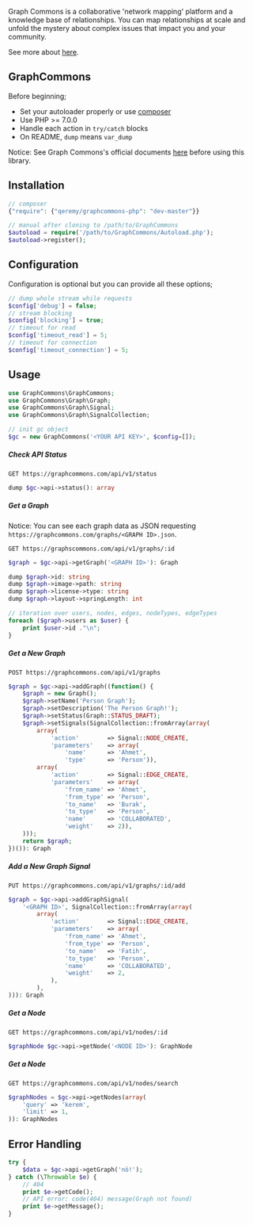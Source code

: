 Graph Commons is a collaborative 'network mapping' platform and a knowledge base of relationships. You can map relationships at scale and unfold the mystery about complex issues that impact you and your community.

See more about [here](//graphcommons.com/about).

## GraphCommons

Before beginning;

- Set your autoloader properly or use [composer](//getcomposer.org)
- Use PHP >= 7.0.0
- Handle each action in `try/catch` blocks
- On README, `dump` means `var_dump`

Notice: See Graph Commons's official documents [here](//graphcommons.github.io/api-v1/) before using this library.

## Installation
```php
// composer
{"require": {"qeremy/graphcommons-php": "dev-master"}}

// manual after cloning to /path/to/GraphCommons
$autoload = require('/path/to/GraphCommons/Autoload.php');
$autoload->register();
```

## Configuration
Configuration is optional but you can provide all these options;
```php
// dump whole stream while requests
$config['debug'] = false;
// stream blocking
$config['blocking'] = true;
// timeout for read
$config['timeout_read'] = 5;
// timeout for connection
$config['timeout_connection'] = 5;
```

## Usage
```php
use GraphCommons\GraphCommons;
use GraphCommons\Graph\Graph;
use GraphCommons\Graph\Signal;
use GraphCommons\Graph\SignalCollection;

// init gc object
$gc = new GraphCommons('<YOUR API KEY>', $config=[]);
```

##### Check API Status
`GET https://graphcommons.com/api/v1/status`

```php
dump $gc->api->status(): array
```

##### Get a Graph

Notice: You can see each graph data as JSON requesting `https://graphcommons.com/graphs/<GRAPH ID>.json`.

`GET https://graphscommons.com/api/v1/graphs/:id`

```php
$graph = $gc->api->getGraph('<GRAPH ID>'): Graph

dump $graph->id: string
dump $graph->image->path: string
dump $graph->license->type: string
dump $graph->layout->springLength: int

// iteration over users, nodes, edges, nodeTypes, edgeTypes
foreach ($graph->users as $user) {
    print $user->id ."\n";
}
```

##### Get a New Graph
`POST https://graphcommons.com/api/v1/graphs`

```php
$graph = $gc->api->addGraph((function() {
    $graph = new Graph();
    $graph->setName('Person Graph');
    $graph->setDescription('The Person Graph!');
    $graph->setStatus(Graph::STATUS_DRAFT);
    $graph->setSignals(SignalCollection::fromArray(array(
        array(
            'action'        => Signal::NODE_CREATE,
            'parameters'    => array(
                'name'      => 'Ahmet',
                'type'      => 'Person')),
        array(
            'action'        => Signal::EDGE_CREATE,
            'parameters'    => array(
                'from_name' => 'Ahmet',
                'from_type' => 'Person',
                'to_name'   => 'Burak',
                'to_type'   => 'Person',
                'name'      => 'COLLABORATED',
                'weight'    => 2)),
    )));
    return $graph;
})()): Graph
```

##### Add a New Graph Signal
`PUT https://graphcommons.com/api/v1/graphs/:id/add`

```php
$graph = $gc->api->addGraphSignal(
    '<GRAPH ID>', SignalCollection::fromArray(array(
        array(
            'action'        => Signal::EDGE_CREATE,
            'parameters'    => array(
                'from_name' => 'Ahmet',
                'from_type' => 'Person',
                'to_name'   => 'Fatih',
                'to_type'   => 'Person',
                'name'      => 'COLLABORATED',
                'weight'    => 2,
            ),
        ),
))): Graph
```

##### Get a Node
`GET https://graphcommons.com/api/v1/nodes/:id`

```php
$graphNode $gc->api->getNode('<NODE ID>'): GraphNode
```

##### Get a Node
`GET https://graphcommons.com/api/v1/nodes/search`

```php
$graphNodes = $gc->api->getNodes(array(
    'query' => 'kerem',
    'limit' => 1,
)): GraphNodes
```

## Error Handling
```php
try {
    $data = $gc->api->getGraph('nö!');
} catch (\Throwable $e) {
    // 404
    print $e->getCode();
    // API error: code(404) message(Graph not found)
    print $e->getMessage();
}
```
